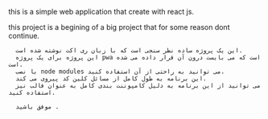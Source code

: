 this is a simple web application that create with react js.

this project is a begining of a big project that for some reason dont continue.

      این یک پروژه ساده نظر سنجی است که با زبان ری اکت نوشته شده است.
      این پروژه برای یک پروژه pwa است که می بایست درون آن قرار داده می شده است.
      با نصب node modules می توانید به راحتی از آن استفاده کنید.
      این برنامه به طول کامل از مسائل کلین کد پیروی می کند.
      می توانید از این برنامه به دلیل کامپوننت بندی کامل به عنوان فالب نیز استفاده کنید.

      موفق باشید .

